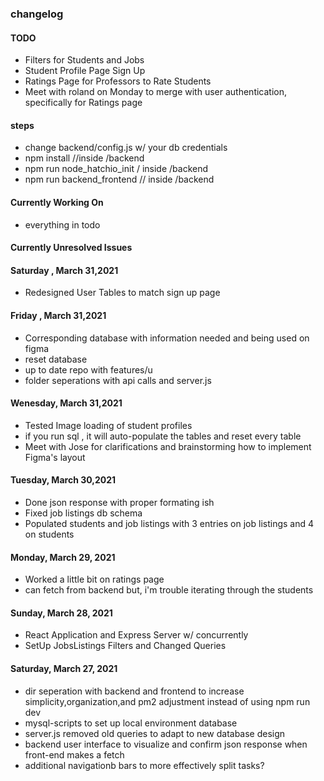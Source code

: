 ### changelog

#### TODO

- Filters for Students and Jobs
- Student Profile Page Sign Up
- Ratings Page for Professors to Rate Students
- Meet with roland on Monday to merge with user authentication, specifically for Ratings page

#### steps

- change backend/config.js w/ your db credentials
- npm install //inside /backend
- npm run node_hatchio_init / inside /backend
- npm run backend_frontend // inside /backend

#### Currently Working On

- everything in todo

#### Currently Unresolved Issues

#### Saturday , March 31,2021

- Redesigned User Tables to match sign up page

#### Friday , March 31,2021

- Corresponding database with information needed and being used on figma
- reset database
- up to date repo with features/u
- folder seperations with api calls and server.js

#### Wenesday, March 31,2021

- Tested Image loading of student profiles
- if you run sql , it will auto-populate the tables and reset every table
- Meet with Jose for clarifications and brainstorming how to implement Figma's layout

#### Tuesday, March 30,2021

- Done json response with proper formating ish
- Fixed job listings db schema
- Populated students and job listings with 3 entries on job listings and 4 on students

#### Monday, March 29, 2021

- Worked a little bit on ratings page
- can fetch from backend but, i'm trouble iterating through the students

#### Sunday, March 28, 2021

- React Application and Express Server w/ concurrently
- SetUp JobsListings Filters and Changed Queries

#### Saturday, March 27, 2021

- dir seperation with backend and frontend to increase simplicity,organization,and pm2 adjustment instead of using npm run dev
- mysql-scripts to set up local environment database
- server.js removed old queries to adapt to new database design
- backend user interface to visualize and confirm json response when front-end makes a fetch
- additional navigationb bars to more effectively split tasks?
